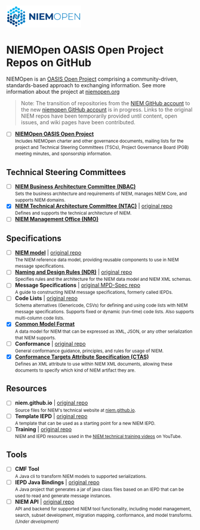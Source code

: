 
<img src="NIEM-NO-Logo-v5.png" width="200">

# NIEMOpen OASIS Open Project Repos on GitHub

NIEMOpen is an [OASIS Open Project](https://oasis-open-projects.org/) comprising a community-driven, standards-based approach to exchanging information. See more information about the project at [niemopen.org](https://niemopen.org)

> Note: The transition of repositories from the [NIEM GitHub account](https://github.com/NIEM) to the new [niemopen GitHub account](https://github.com/niemopen) is in progress.  Links to the original NIEM repos have been temporarily provided until content, open issues, and wiki pages have been contributed.

- [ ] **[NIEMOpen OASIS Open Project](https://github.com/niemopen/oasis-open-project)** <br/> <small>Includes NIEMOpen charter and other governance documents, mailing lists for the project and Technical Steering Committees (TSCs), Project Governance Board (PGB) meeting minutes, and sponsorship information.</small>

## Technical Steering Committees

- [ ] **[NIEM Business Architecture Committee (NBAC)](https://github.com/niemopen/nbac-admin)** <br/> <small>Sets the business architecture and requirements of NIEM, manages NIEM Core, and supports NIEM domains.</small>
- [x] **[NIEM Technical Architecture Committee (NTAC)](https://github.com/niemopen/ntac-admin)** | [original repo](https://github.com/NIEM/NTAC) <br/> <small>Defines and supports the technical architecture of NIEM.</small>
- [ ] **[NIEM Management Office (NMO)](https://github.com/niemopen/nmo-admin)** <br/> <small></small>

## Specifications

- [ ] **[NIEM model](https://github.com/niemopen/niem-model)** | [original repo](https://github.com/NIEM/NIEM-Releases) <br/> <small>The NIEM reference data model, providing reusable components to use in NIEM message specifications.</small>
- [ ] **[Naming and Design Rules (NDR)](https://github.com/niemopen/niem-naming-design-rules)** | [original repo](https://github.com/NIEM/NIEM-NDR) <br/> <small>Specifies rules and the architecture for the NIEM data model and NIEM XML schemas.</small>
- [ ] **Message Specifications** | [original MPD-Spec repo](https://github.com/NIEM/MPD-Spec) <br/> <small>A guide to constructing NIEM message specifications, formerly called IEPDs.</small>
- [ ] **Code Lists** | [original repo](https://github.com/NIEM/NIEM-Code-Lists-Spec) <br/> <small>Schema alternatives (Genericode, CSVs) for defining and using code lists with NIEM message specifications. Supports fixed or dynamic (run-time) code lists.  Also supports multi-column code lists.</small>
- [x] **[Common Model Format](https://github.com/niemopen/common-model-format)** <br/> <small>A data model for NIEM that can be expressed as XML, JSON, or any other serialization that NIEM supports.</small>
- [ ] **Conformance** | [original repo](https://github.com/NIEM/NIEM-Conformance-Spec) <br/> <small>General conformance guidance, principles, and rules for usage of NIEM.</small>
- [x] **[Conformance Targets Attribute Specification (CTAS)](https://github.com/niemopen/niem-conformance-targets)** <br/> <small>Defines an XML attribute to use within NIEM XML documents, allowing these documents to specify which kind of NIEM artifact they are.</small>

## Resources

- [ ] **niem.github.io** | [original repo](https://github.com/NIEM/NIEM.github.io) <br/> <small>Source files for NIEM's technical website at [niem.github.io](https://niem.github.io).</small>
- [ ] **Template IEPD** | [original repo](https://github.com/NIEM/Template-IEPD) <br/> <small>A template that can be used as a starting point for a new NIEM IEPD.</small>
- [ ] **Training** | [original repo](https://github.com/NIEM/NIEM-Training) <br/> <small>NIEM and IEPD resources used in the [NIEM technical training videos](https://www.youtube.com/playlist?list=PLWEnz1sVMlkqxUzx7mCFSRdOLZhyM4DiV) on YouTube.</small>

## Tools

- [ ] **CMF Tool** <br/> <small>A Java cli to transform NIEM models to supported serializations.</small>
- [ ] **IEPD Java Bindings** | [original repo](https://github.com/NIEM/IEPD-Java-Bindings) <br/> <small>A Java project that generates a jar of java class files based on an IEPD that can be used to read and generate message instances.</small>
- [ ] **NIEM API** | [original repo](https://github.com/NIEM/NIEM-API) <br/> <small>API and backend for supported NIEM tool functionality, including model management, search, subset development, migration mapping, conformance, and model transforms. *(Under development)*</small>
